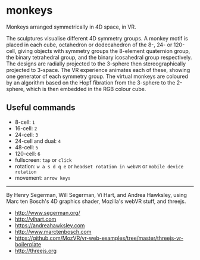 # monkeys
Monkeys arranged symmetrically in 4D space, in VR.

The sculptures visualise different 4D symmetry groups. 
A monkey motif is placed in each cube, octahedron or dodecahedron of the 8-, 24- or 120-cell, giving objects with symmetry groups the 8-element quaternion group, the binary tetrahedral group, and the binary icosahedral group respectively. 
The designs are radially projected to the 3-sphere then stereographically projected to 3-space. 
The VR experience animates each of these, showing one generator of each symmetry group. 
The virtual monkeys are coloured by an algorithm based on the Hopf fibration from the 3-sphere to the 2-sphere, which is then embedded in the RGB colour cube.

## Useful commands 

- 8-cell: ```1```
- 16-cell: ```2```
- 24-cell: ```3```
- 24-cell and dual: ```4```
- 48-cell: ```5```
- 120-cell: ```6```
- fullscreen: ```tap``` or ```click```
- rotation: ```w a s d q e``` or ```headset rotation in webVR``` or ```mobile device rotation```
- movement: ```arrow keys```

--------------------

By Henry Segerman, Will Segerman, Vi Hart, and Andrea Hawksley, using Marc ten Bosch's 4D graphics shader, Mozilla's webVR stuff, and threejs.

- http://www.segerman.org/
- http://vihart.com
- https://andreahawksley.com
- http://www.marctenbosch.com
- https://github.com/MozVR/vr-web-examples/tree/master/threejs-vr-boilerplate
- http://threejs.org

